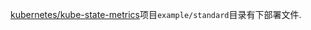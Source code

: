 [kubernetes/kube-state-metrics](https://github.com/kubernetes/kube-state-metrics)项目`example/standard`目录有下部署文件.


